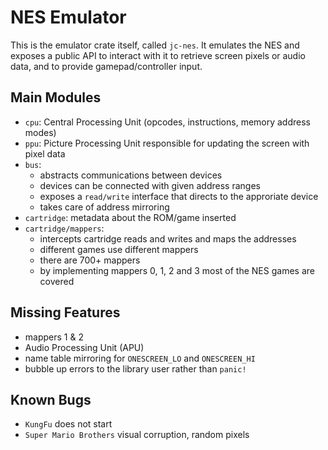# NES Emulator

This is the emulator crate itself, called `jc-nes`. It emulates the NES and exposes a public API to interact with it to retrieve screen pixels or audio data, and to provide gamepad/controller input.

## Main Modules

- `cpu`: Central Processing Unit (opcodes, instructions, memory address modes)
- `ppu`: Picture Processing Unit responsible for updating the screen with pixel data
- `bus`: 
  - abstracts communications between devices
  - devices can be connected with given address ranges
  - exposes a `read/write` interface that directs to the approriate device
  - takes care of address mirroring
- `cartridge`: metadata about the ROM/game inserted
- `cartridge/mappers`:
  - intercepts cartridge reads and writes and maps the addresses
  - different games use different mappers
  - there are 700+ mappers
  - by implementing mappers 0, 1, 2 and 3 most of the NES games are covered

## Missing Features

- mappers 1 & 2
- Audio Processing Unit (APU)
- name table mirroring for `ONESCREEN_LO` and `ONESCREEN_HI`
- bubble up errors to the library user rather than `panic!`

## Known Bugs

- `KungFu` does not start
- `Super Mario Brothers` visual corruption, random pixels
